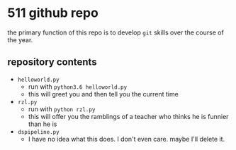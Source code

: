# 511 github repo

the primary function of this repo is to develop `git` skills over the course of the year.

## repository contents

+ `helloworld.py`
    + run with `python3.6 helloworld.py`
    + this will greet you and then tell you the current time
+ `rzl.py`
    + run with `python rzl.py`
    + this will offer you the ramblings of a teacher who thinks he is funnier than he is
+ `dspipeline.py`
    + I have no idea what this does. I don't even care. maybe I'll delete it.
